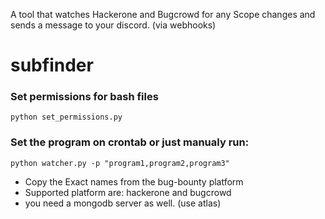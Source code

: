 A tool that watches Hackerone and Bugcrowd for any Scope changes and sends a message to your discord. (via webhooks)
# subfinder


### Set permissions for bash files
```
python set_permissions.py
```

### Set the program on crontab or just manualy run:
```
python watcher.py -p "program1,program2,program3"
```
- Copy the Exact names from the bug-bounty platform
- Supported platform are: hackerone and bugcrowd
- you need a mongodb server as well. (use atlas)
